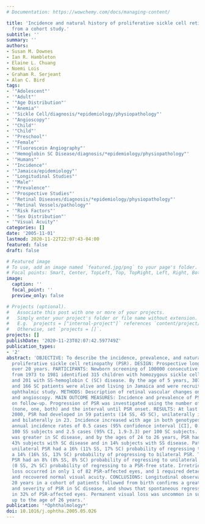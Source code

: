 ```yaml
---
# Documentation: https://wowchemy.com/docs/managing-content/

title: 'Incidence and natural history of proliferative sickle cell retinopathy: observations
  from a cohort study.'
subtitle: ''
summary: ''
authors:
- Susan M. Downes
- Ian R. Hambleton
- Elaine L. Chuang
- Noemi Lois
- Graham R. Serjeant
- Alan C. Bird
tags:
- '"Adolescent"'
- '"Adult"'
- '"Age Distribution"'
- '"Anemia"'
- '"Sickle Cell/diagnosis/*epidemiology/physiopathology"'
- '"Angioscopy"'
- '"Child"'
- '"Child"'
- '"Preschool"'
- '"Female"'
- '"Fluorescein Angiography"'
- '"Hemoglobin SC Disease/diagnosis/*epidemiology/physiopathology"'
- '"Humans"'
- '"Incidence"'
- '"Jamaica/epidemiology"'
- '"Longitudinal Studies"'
- '"Male"'
- '"Prevalence"'
- '"Prospective Studies"'
- '"Retinal Diseases/diagnosis/*epidemiology/physiopathology"'
- '"Retinal Vessels/pathology"'
- '"Risk Factors"'
- '"Sex Distribution"'
- '"Visual Acuity"'
categories: []
date: '2005-11-01'
lastmod: 2020-11-22T22:07:43-04:00
featured: false
draft: false

# Featured image
# To use, add an image named `featured.jpg/png` to your page's folder.
# Focal points: Smart, Center, TopLeft, Top, TopRight, Left, Right, BottomLeft, Bottom, BottomRight.
image:
  caption: ''
  focal_point: ''
  preview_only: false

# Projects (optional).
#   Associate this post with one or more of your projects.
#   Simply enter your project's folder or file name without extension.
#   E.g. `projects = ["internal-project"]` references `content/project/deep-learning/index.md`.
#   Otherwise, set `projects = []`.
projects: []
publishDate: '2020-11-23T02:07:42.597749Z'
publication_types:
- '2'
abstract: 'OBJECTIVE: To describe the incidence, prevalence, and natural history of
  proliferative sickle cell retinopathy (PSR). DESIGN: Prospective longitudinal study
  over 20 years. PARTICIPANTS: Newborn screening of 100000 consecutive deliveries
  from 1973 to 1981 identified 315 children with homozygous sickle cell (SS) disease
  and 201 with SS-hemoglobin C (SC) disease. By the age of 5 years, 307 SS patients
  and 166 SC patients were alive and living in Jamaica and were recruited for this
  ophthalmic study. METHODS: Description of retinal vascular changes on annual angiography
  and angioscopy. MAIN OUTCOME MEASURES: Incidence and prevalence of PSR and its behavior
  on follow-up. Progression of PSR was investigated using the number of eyes affected
  (none, one, both) and the interval until PSR onset. RESULTS: At last review in January
  2000, PSR had developed in 59 patients (14 SS, 45 SC), unilaterally in 36 patients
  and bilaterally in 23. Incidence increased with age in both genotypes, with crude
  annual incidence rates of 0.5 cases (95% confidence interval [CI], 0.3-0.8) per
  100 SS subjects and 2.5 cases (95% CI, 1.9-3.3) per 100 SC subjects. Prevalence
  was greater in SC disease, and by the ages of 24 to 26 years, PSR had occurred in
  43% subjects with SC disease and in 14% subjects with SS disease. Patients with
  unilateral PSR had a 16% (11% SS, 17% SC) probability of regressing to no PSR and
  a 14% (16% SS, 13% SC) probability of progressing to bilateral PSR. Those with bilateral
  PSR had an 8% (8% SS, 8% SC) probability of regressing to unilateral PSR and a 1%
  (0 SS, 2% SC) probability of regressing to a PSR-free state. Irretrievable visual
  loss occurred in only 1 of 82 PSR-affected eyes, and 1 required detachment surgery
  and recovered normal visual acuity. CONCLUSIONS: Longitudinal observations over
  20 years in a cohort of patients followed from birth confirms a greater incidence
  and severity of PSR in SC disease, and shows that spontaneous regression occurred
  in 32% of PSR-affected eyes. Permanent visual loss was uncommon in subjects observed
  up to the age of 26 years.'
publication: '*Ophthalmology*'
doi: 10.1016/j.ophtha.2005.05.026
---
```

